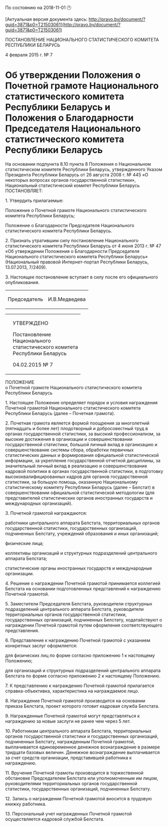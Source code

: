 По состоянию на 2018-11-01 &#x1F550;

[Актуальная версия документа здесь: http://pravo.by/document/?guid=3871&p0=T21503061](http://pravo.by/document/?guid=3871&p0=T21503061)

<p>ПОСТАНОВЛЕНИЕ НАЦИОНАЛЬНОГО СТАТИСТИЧЕСКОГО КОМИТЕТА РЕСПУБЛИКИ БЕЛАРУСЬ</p>
<p>4 февраля 2015 г. № 7</p>
<h1>Об утверждении Положения о Почетной грамоте Национального статистического комитета Республики Беларусь и Положения о Благодарности Председателя Национального статистического комитета Республики Беларусь</h1>
<p>На основании подпункта 8.10 пункта 8 Положения о Национальном статистическом комитете Республики Беларусь, утвержденного Указом Президента Республики Беларусь от 26 августа 2008 г. № 445 «О некоторых вопросах органов государственной статистики», Национальный статистический комитет Республики Беларусь ПОСТАНОВЛЯЕТ:</p>
<p>1. Утвердить прилагаемые:</p>
<p>Положение о Почетной грамоте Национального статистического комитета Республики Беларусь;</p>
<p>Положение о Благодарности Председателя Национального статистического комитета Республики Беларусь.</p>
<p>2. Признать утратившим силу постановление Национального статистического комитета Республики Беларусь от 4 июня 2013 г. № 47 «Об утверждении Положения о Благодарности Председателя Национального статистического комитета Республики Беларусь» (Национальный правовой Интернет-портал Республики Беларусь, 13.07.2013, 7/2409).</p>
<p>3. Настоящее постановление вступает в силу после его официального опубликования.</p>
<p></p>
<table><tr>
<td><p>Председатель</p></td>
<td><p>И.В.Медведева</p></td>
</tr></table>
<p></p>
<table><tr>
<td><p></p></td>
<td>
<p>УТВЕРЖДЕНО</p>
<p>Постановление <br>Национального <br>статистического комитета <br>Республики Беларусь</p>
<p>04.02.2015 № 7</p>
</td>
</tr></table>
<p>ПОЛОЖЕНИЕ<br>о Почетной грамоте Национального статистического комитета Республики Беларусь</p>
<p>1. Настоящее Положение определяет порядок и условия награждения Почетной грамотой Национального статистического комитета Республики Беларусь (далее – Почетная грамота).</p>
<p>2. Почетная грамота является формой поощрения за многолетний (пятнадцать и более лет) плодотворный и добросовестный труд в органах государственной статистики, за высокий профессионализм, за высокие достижения в организации и совершенствовании государственной статистики, большой личный вклад в организацию и совершенствование системы сбора, обработки первичных статистических данных и формирования официальной статистической информации, за укрепление государственной отчетной дисциплины, за значительный личный вклад в реализацию и совершенствование кадровой политики в органах государственной статистики, в подготовку высококвалифицированных кадров для органов государственной статистики, за большую помощь, оказанную Национальному статистическому комитету Республики Беларусь (далее – Белстат) в совершенствовании официальной статистической методологии (для представителей статистических органов иностранных государств и международных организаций).</p>
<p>3. Почетной грамотой награждаются:</p>
<p>работники центрального аппарата Белстата, территориальных органов государственной статистики, государственных организаций, подчиненных Белстату, учреждений образования и иных организаций;</p>
<p>физические лица;</p>
<p>коллективы организаций и структурных подразделений центрального аппарата Белстата;</p>
<p>статистические органы иностранных государств и международные организации.</p>
<p>4. Решение о награждении Почетной грамотой принимается коллегией Белстата на основании подготовленных представлений к награждению Почетной грамотой.</p>
<p>5. Заместители Председателя Белстата, руководители структурных подразделений центрального аппарата Белстата, руководители территориальных органов государственной статистики, государственных организаций, подчиненных Белстату, ходатайствуют о награждении Почетной грамотой путем оформления соответствующего представления.</p>
<p>6. Представление к награждению Почетной грамотой с указанием конкретных заслуг оформляется:</p>
<p>для физических лиц по форме согласно приложению 1 к настоящему Положению;</p>
<p>для организаций и структурных подразделений центрального аппарата Белстата по форме согласно приложению 2 к настоящему Положению.</p>
<p>7. К представлению к награждению Почетной грамотой прилагается справка-объективка, характеристика на награждаемое лицо.</p>
<p>8. Награждение Почетной грамотой производится на основании приказа Белстата, проект которого готовит кадровая служба Белстата.</p>
<p>9. Награжденные Почетной грамотой могут представляться к награждению за новые заслуги не ранее чем через 5 лет.</p>
<p>10. Работникам центрального аппарата Белстата, территориальных органов государственной статистики и государственных организаций, подчиненных Белстату, награжденным Почетной грамотой, выплачивается единовременное денежное вознаграждение в размере тридцати базовых величин. Денежное вознаграждение выплачивается за счет средств организации, представившей работника к награждению.</p>
<p>11. Вручение Почетной грамоты производится в торжественной обстановке Председателем Белстата или уполномоченным им лицом, руководителями территориальных органов государственной статистики, государственных организаций, подчиненных Белстату.</p>
<p>12. Запись о награждении Почетной грамотой вносится в трудовую книжку работника.</p>
<p>13. Персональный учет награжденных Почетной грамотой осуществляется кадровой службой Белстата.</p>
<p></p>